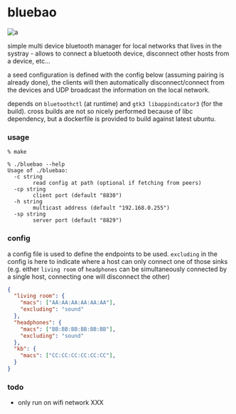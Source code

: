 bluebao
======

![a](https://user-images.githubusercontent.com/760637/115114220-58dd4280-9f8e-11eb-9382-33a38c50bc91.png)

simple multi device bluetooth manager for local networks that lives in the systray - allows to connect a bluetooth device, disconnect other hosts from a device, etc...

a seed configuration is defined with the config below (assuming pairing is already done), the clients will then automatically disconnect/connect from the devices and UDP broadcast the information on the local network.

depends on `bluetoothctl` (at runtime) and `gtk3 libappindicator3` (for the build). cross builds are not so nicely performed because of libc dependency, but a dockerfile is provided to build against latest ubuntu.

### usage
```
% make

% ./bluebao --help
Usage of ./bluebao:
  -c string
        read config at path (optional if fetching from peers)
  -cp string
        client port (default "8830")
  -h string
        multicast address (default "192.168.0.255")
  -sp string
        server port (default "8829")
```

### config

a config file is used to define the endpoints to be used. `excluding` in the config is here to indicate where a host can only connect one of those sinks (e.g. either `living room` of `headphones` can be simultaneously connected by a single host, connecting one will disconnect the other)

```json
{
  "living room": {
    "macs": ["AA:AA:AA:AA:AA:AA"],
    "excluding": "sound"
  },
  "headphones": {
    "macs": ["BB:BB:BB:BB:BB:BB"],
    "excluding": "sound"
  },
  "kb": {
    "macs": ["CC:CC:CC:CC:CC:CC"],
  }
}
```

### todo
  - only run on wifi network XXX


